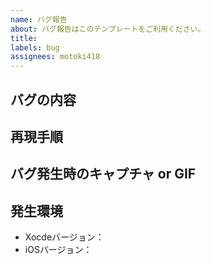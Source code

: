 ```yaml
---
name: バグ報告
about: バグ報告はこのテンプレートをご利用ください。
title: 
labels: bug
assignees: motoki418
---
```


<!-- Issueのテンプレートです。入力できるところを埋めてください。 -->
<!-- 記入しない項目は特になしと記入してください。。 -->
<!-- バグの説明を記述してください。 -->
## バグの内容

<!-- 再現手順を記載してください。 -->
## 再現手順

<!-- 必要であれば、バグの状態がわかるキャプチャやGIFを添付してください。 -->
## バグ発生時のキャプチャ or GIF

<!-- 発生環境を記載してください。 -->
## 発生環境
- Xocdeバージョン：
- iOSバージョン：
